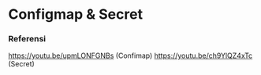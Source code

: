 # Configmap & Secret

### Referensi
https://youtu.be/upmLONFGNBs (Confimap)
https://youtu.be/ch9YlQZ4xTc (Secret)
